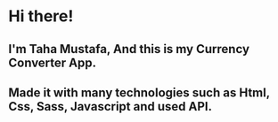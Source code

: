 # Hi there!
## I'm Taha Mustafa, And this is my Currency Converter App.
## Made it with many technologies such as Html, Css, Sass, Javascript and used API. 
